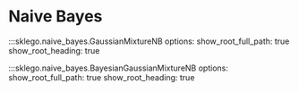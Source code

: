# Naive Bayes

:::sklego.naive_bayes.GaussianMixtureNB
    options:
        show_root_full_path: true
        show_root_heading: true

:::sklego.naive_bayes.BayesianGaussianMixtureNB
    options:
        show_root_full_path: true
        show_root_heading: true
